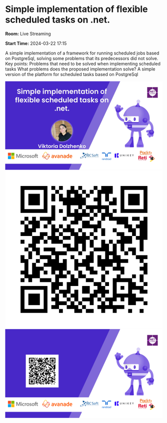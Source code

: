 # Simple implementation of flexible scheduled tasks on .net.
**Room:** Live Streaming

**Start Time:** 2024-03-22 17:15

A simple implementation of a framework for running scheduled jobs based on PostgreSql, solving some problems that its predecessors did not solve.
Key points:
Problems that need to be solved when implementing scheduled tasks
What problems does the proposed implementation solve?
A simple version of the platform for scheduled tasks based on PostgreSql

![Banner](room3_17_15.jpeg 'SessionBanner')
![QR](qr.png 'Qr')
![Voting Banner](votingBanner.png 'Voting Banner')

